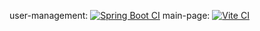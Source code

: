 user-management:     [![Spring Boot CI](https://github.com/CeapaGames/user-management/actions/workflows/ci.yml/badge.svg)](https://github.com/CeapaGames/user-management/actions/workflows/ci.yml)
main-page:           [![Vite CI](https://github.com/CeapaGames/main-site/actions/workflows/ci.yml/badge.svg)](https://github.com/CeapaGames/main-site/actions/workflows/ci.yml)
